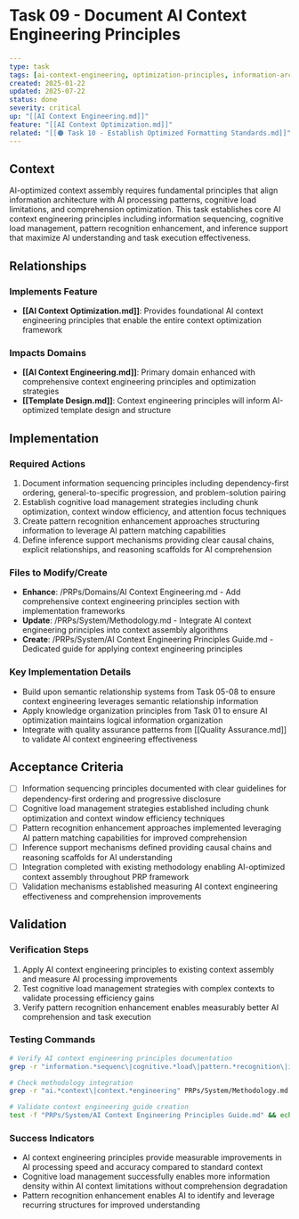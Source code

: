 # Task 09 - Document AI Context Engineering Principles

```yaml
---
type: task
tags: [ai-context-engineering, optimization-principles, information-architecture]
created: 2025-01-22
updated: 2025-07-22
status: done
severity: critical
up: "[[AI Context Engineering.md]]"
feature: "[[AI Context Optimization.md]]"
related: "[[🟠 Task 10 - Establish Optimized Formatting Standards.md]]"
---
```

## Context

AI-optimized context assembly requires fundamental principles that align information architecture with AI processing patterns, cognitive load limitations, and comprehension optimization. This task establishes core AI context engineering principles including information sequencing, cognitive load management, pattern recognition enhancement, and inference support that maximize AI understanding and task execution effectiveness.

## Relationships

### Implements Feature

- **[[AI Context Optimization.md]]**: Provides foundational AI context engineering principles that enable the entire context optimization framework

### Impacts Domains

- **[[AI Context Engineering.md]]**: Primary domain enhanced with comprehensive context engineering principles and optimization strategies
- **[[Template Design.md]]**: Context engineering principles will inform AI-optimized template design and structure

## Implementation

### Required Actions

1. Document information sequencing principles including dependency-first ordering, general-to-specific progression, and problem-solution pairing
2. Establish cognitive load management strategies including chunk optimization, context window efficiency, and attention focus techniques
3. Create pattern recognition enhancement approaches structuring information to leverage AI pattern matching capabilities
4. Define inference support mechanisms providing clear causal chains, explicit relationships, and reasoning scaffolds for AI comprehension

### Files to Modify/Create

- **Enhance**: /PRPs/Domains/AI Context Engineering.md - Add comprehensive context engineering principles section with implementation frameworks
- **Update**: /PRPs/System/Methodology.md - Integrate AI context engineering principles into context assembly algorithms
- **Create**: /PRPs/System/AI Context Engineering Principles Guide.md - Dedicated guide for applying context engineering principles

### Key Implementation Details

- Build upon semantic relationship systems from Task 05-08 to ensure context engineering leverages semantic relationship information
- Apply knowledge organization principles from Task 01 to ensure AI optimization maintains logical information organization
- Integrate with quality assurance patterns from [[Quality Assurance.md]] to validate AI context engineering effectiveness

## Acceptance Criteria

- [ ] Information sequencing principles documented with clear guidelines for dependency-first ordering and progressive disclosure
- [ ] Cognitive load management strategies established including chunk optimization and context window efficiency techniques
- [ ] Pattern recognition enhancement approaches implemented leveraging AI pattern matching capabilities for improved comprehension
- [ ] Inference support mechanisms defined providing causal chains and reasoning scaffolds for AI understanding
- [ ] Integration completed with existing methodology enabling AI-optimized context assembly throughout PRP framework
- [ ] Validation mechanisms established measuring AI context engineering effectiveness and comprehension improvements

## Validation

### Verification Steps

1. Apply AI context engineering principles to existing context assembly and measure AI processing improvements
2. Test cognitive load management strategies with complex contexts to validate processing efficiency gains
3. Verify pattern recognition enhancement enables measurably better AI comprehension and task execution

### Testing Commands

```bash
# Verify AI context engineering principles documentation
grep -r "information.*sequenc\|cognitive.*load\|pattern.*recognition\|inference.*support" PRPs/Domains/AI\ Context\ Engineering.md

# Check methodology integration
grep -r "ai.*context\|context.*engineering" PRPs/System/Methodology.md

# Validate context engineering guide creation
test -f "PRPs/System/AI Context Engineering Principles Guide.md" && echo "AI context engineering guide created"
```

### Success Indicators

- AI context engineering principles provide measurable improvements in AI processing speed and accuracy compared to standard context
- Cognitive load management successfully enables more information density within AI context limitations without comprehension degradation
- Pattern recognition enhancement enables AI to identify and leverage recurring structures for improved understanding